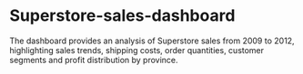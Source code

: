 # Superstore-sales-dashboard
The dashboard provides an analysis of Superstore sales from 2009 to 2012, highlighting sales trends, shipping costs, order quantities, customer segments and profit distribution by province.
